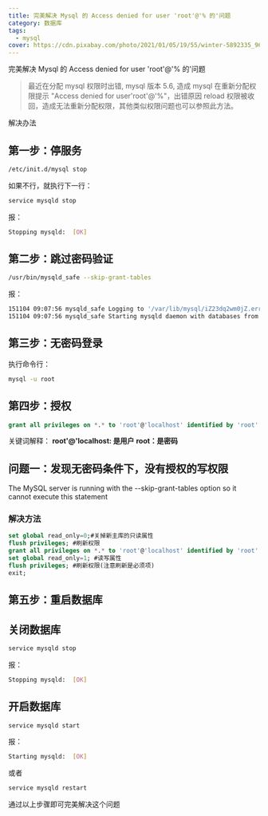 ```yaml
---
title: 完美解决 Mysql 的 Access denied for user 'root'@'% 的'问题
category: 数据库
tags:
  - mysql
cover: https://cdn.pixabay.com/photo/2021/01/05/19/55/winter-5892335_960_720.jpg
---
```


完美解决 Mysql 的 Access denied for user 'root'@'% 的'问题

>最近在分配 mysql 权限时出错, mysql 版本 5.6, 造成 mysql 在重新分配权限提示 "Access denied for user'root'@'%"，出错原因 reload 权限被收回，造成无法重新分配权限，其他类似权限问题也可以参照此方法。

解决办法

## 第一步：停服务

```bash
/etc/init.d/mysql stop
```

如果不行，就执行下一行：

```bash
service mysqld stop
```

报：

```bash
Stopping mysqld:  [OK]
```

## 第二步：跳过密码验证

```bash
/usr/bin/mysqld_safe --skip-grant-tables
```

报：

```bash
151104 09:07:56 mysqld_safe Logging to '/var/lib/mysql/iZ23dq2wm0jZ.err'.
151104 09:07:56 mysqld_safe Starting mysqld daemon with databases from /var/lib/mysql
```

## 第三步：无密码登录

执行命令行：

```bash
mysql -u root
```

## 第四步：授权

```sql
grant all privileges on *.* to 'root'@'localhost' identified by 'root' with grant option;
```

关键词解释：
**root'@'localhost: 是用户**
**root：是密码**

## 问题一：发现无密码条件下，没有授权的写权限

The MySQL server is running with the --skip-grant-tables option so it cannot execute this statement

### 解决方法

```sql
set global read_only=0;#关掉新主库的只读属性
flush privileges; #刷新权限
grant all privileges on *.* to 'root'@'localhost' identified by 'root' with grant option; #再次重新授权
set global read_only=1; #读写属性
flush privileges; #刷新权限(注意刷新是必须项)   
exit;
```

## 第五步：重启数据库

## 关闭数据库

```bash
service mysqld stop
```

报：

```bash
Stopping mysqld:  [OK]
```

## 开启数据库

```bash
service mysqld start
```

报：

```bash
Starting mysqld:  [OK]
```

或者

```bash
service mysqld restart
```

通过以上步骤即可完美解决这个问题
